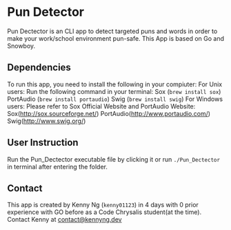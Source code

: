 # Pun Detector
Pun Dectector is an CLI app to detect targeted puns and words in order to make your work/school environment pun-safe.
This App is based on Go and Snowboy.

## Dependencies
To run this app, you need to install the following in your compiuter:
    For Unix users:
        Run the following command in your terminal:
            Sox (`brew install sox`)
            PortAudio (`brew install portaudio`)
            Swig (`brew install swig`)
    For Windows users:
        Please refer to Sox Official Website and PortAudio Website:
            Sox(http://sox.sourceforge.net/)
            PortAudio(http://www.portaudio.com/)
            Swig(http://www.swig.org/)

## User Instruction
Run the Pun_Dectector executable file by clicking it or run `./Pun_Dectector` in terminal after entering the folder.

## Contact
This app is created by Kenny Ng (`kenny01123`) in 4 days with 0 prior experience with GO before as a Code Chrysalis student(at the time).
Contact Kenny at contact@kennyng.dev